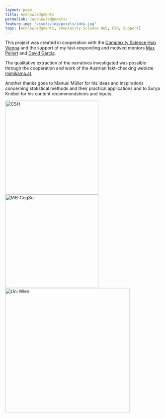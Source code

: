 ```yaml
---
layout: page
title: Acknowledgments
permalink: /acknowledgments/
feature-img: "assets/img/pexels/idea.jpg"
tags: [Acknowledgments, Complexity Science Hub, CSH, Support]
---
```


This project was created in cooperation with the [Complexity Science Hub Vienna](https://www.csh.ac.at/) and the support of my fast-responding and motived mentors [Max Pellert](https://www.csh.ac.at/researcher/max-pellert/) and [David Garcia](https://www.csh.ac.at/researcher/david-garcia/).

The qualitative extraction of the narratives investigated was possible through the cooperation and work of the Austrian fakt-checking webiste [mimikama.at](https://www.mimikama.at/).

Another thanks goes to Manuel Müller for his ideas and inspirations concerning statistical methods and their practical applications and to Surya Knöbel for his content recommendations and inputs. 

<img src="\covidinfspreading\assets\img\csh.jpg" alt="CSH" width="300"/>
<img src="\covidinfspreading\assets\img\MEiCogSci-Logo-Vienna-RGB.jpg" alt="MEI:CogSci" width="300"/>
<img src="\covidinfspreading\assets\img\Uni_Logo_2016.jpg" alt="Uni Wien" width="400"/>

